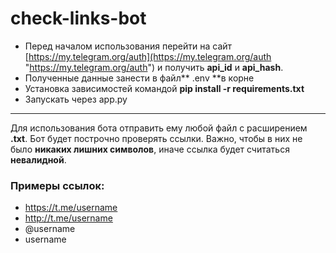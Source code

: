 check-links-bot
===============
- Перед началом использования перейти на сайт [https://my.telegram.org/auth](https://my.telegram.org/auth "https://my.telegram.org/auth") и получить **api_id** и **api_hash**.
- Полученные данные занести в файл** .env **в корне
- Установка зависимостей командой **pip install -r requirements.txt**
- Запускать через app.py

------------
Для использования бота отправить ему любой файл с расширением **.txt**. Бот будет построчно проверять ссылки. Важно, чтобы в них не было **никаких лишних символов**, иначе ссылка будет считаться **невалидной**.
### Примеры ссылок:
- https://t.me/username
- http://t.me/username
- @username
- username
